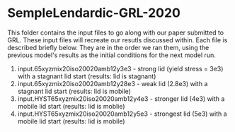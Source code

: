 # SempleLendardic-GRL-2020

This folder contains the input files to go along with our paper submitted to GRL. These input files will recreate our resutls discussed within. Each file is described briefly below. 
They are in the order we ran them, using the previous model's results as the initial conditions for the next model run.

1. input.65xyzmix20iso20020amb12y3e3 - strong lid (yield stress = 3e3) with a stagnant lid start (results: lid is stagnant)
2. input.65xyzmix20iso20020amb12y28e3 - weak lid (2.8e3) with a stagnant lid start (results: lid is mobile)
4. input.HYST65xyzmix20iso20020amb12y4e3 - stronger lid (4e3) with a mobile lid start (results: lid is moblie)
5. input.HYST65xyzmix20iso20020amb12y5e3 - strongest lid (5e3) with a mobile lid start (results: lid is mobile)
